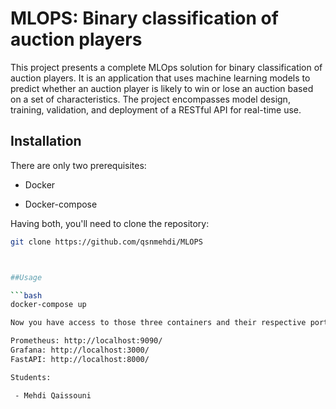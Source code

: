 # MLOPS: Binary classification of auction players

This project presents a complete MLOps solution for binary classification of auction players. It is an application that uses machine learning models to predict whether an auction player is likely to win or lose an auction based on a set of characteristics. The project encompasses model design, training, validation, and deployment of a RESTful API for real-time use.

## Installation

There are only two prerequisites:

 - Docker
 
 - Docker-compose

Having both, you'll need to clone the repository:

```bash
git clone https://github.com/qsnmehdi/MLOPS



##Usage

```bash
docker-compose up

Now you have access to those three containers and their respective ports:

Prometheus: http://localhost:9090/
Grafana: http://localhost:3000/
FastAPI: http://localhost:8000/

Students:

 - Mehdi Qaissouni
